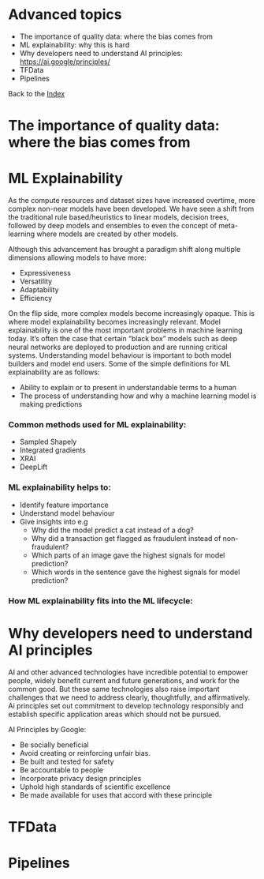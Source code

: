# Advanced topics
  * The importance of quality data: where the bias comes from
  * ML explainability: why this is hard
  * Why developers need to understand AI principles: https://ai.google/principles/
  * TFData
  * Pipelines


Back to the [Index](../README.md)



# The importance of quality data: where the bias comes from

# ML Explainability

As the compute resources and dataset sizes have increased overtime, more complex non-near models have been developed. We have seen a shift from the traditional rule based/heuristics to linear models, decision trees, followed by deep models and ensembles to even the concept of meta-learning where models are created by other models.

Although this advancement has brought a paradigm shift along multiple dimensions allowing models to have more:
- Expressiveness
- Versatility
- Adaptability
- Efficiency

On the flip side, more complex models become increasingly opaque. This is where model explainability becomes increasingly relevant. Model explainability is one of the most important problems in machine learning today. It’s often the case that certain “black box” models such as deep neural networks are deployed to production and are running critical systems. Understanding model behaviour is important to both model builders and model end users. 
Some of the simple definitions for ML explainability are as follows:
- Ability to explain or to present in understandable terms to a human
- The process of understanding how and why a machine learning model is making predictions

### Common methods used for ML explainability:
- Sampled Shapely
- Integrated gradients
- XRAI
- DeepLift

### ML explainability helps to:
- Identify feature importance
- Understand model behaviour
- Give insights into e.g
  * Why did the model predict a cat instead of a dog?
  * Why did a transaction get flagged as fraudulent instead of non-fraudulent?
  * Which parts of an image gave the highest signals for model prediction?
  * Which words in the sentence gave the highest signals for model prediction?
       
### How ML explainability fits into the ML lifecycle:


# Why developers need to understand AI principles

AI and other advanced technologies have incredible potential to empower people, widely benefit current and future generations, and work for the common good. But these same technologies also raise important challenges that we need to address clearly, thoughtfully, and affirmatively. Ai principles set out commitment to develop technology responsibly and establish specific application areas which should not be pursued.

AI Principles by Google:
- Be socially beneficial
- Avoid creating or reinforcing unfair bias.
- Be built and tested for safety
- Be accountable to people
- Incorporate privacy design principles
- Uphold high standards of scientific excellence
- Be made available for uses that accord with these principle

# TFData

# Pipelines

